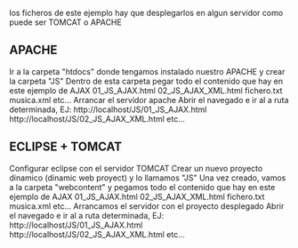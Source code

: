 los ficheros de este ejemplo hay que desplegarlos en algun servidor como puede ser TOMCAT o APACHE

 APACHE
--------
Ir a la carpeta "htdocs" donde tengamos instalado nuestro APACHE y crear la carpeta "JS"
Dentro de esta carpeta pegar todo el contenido que hay en este ejemplo de AJAX
    01_JS_AJAX.html
    02_JS_AJAX_XML.html
    fichero.txt
    musica.xml
    etc...
Arrancar el servidor apache
Abrir el navegado e ir al a ruta determinada, EJ:
    http://localhost/JS/01_JS_AJAX.html
    http://localhost/JS/02_JS_AJAX_XML.html
    etc...

 ECLIPSE + TOMCAT
------------------
Configurar eclipse con el servidor TOMCAT
Crear un nuevo proyecto dinamico (dinamic web proyect) y lo llamamos "JS"
Una vez creado, vamos a la carpeta "webcontent" y pegamos todo el contenido que hay en este ejemplo de AJAX
    01_JS_AJAX.html
    02_JS_AJAX_XML.html
    fichero.txt
    musica.xml
    etc...
Arrancamos el servidor con el proyecto desplegado
Abrir el navegado e ir al a ruta determinada, EJ:
    http://localhost/JS/01_JS_AJAX.html
    http://localhost/JS/02_JS_AJAX_XML.html
    etc...